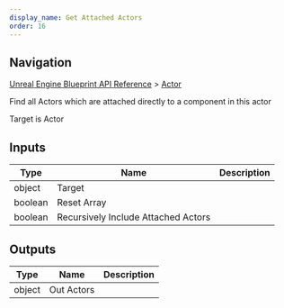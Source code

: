 ```yaml
---
display_name: Get Attached Actors
order: 16
---
```

## Navigation

[Unreal Engine Blueprint API Reference](https://dev.epicgames.com/documentation/en-us/unreal-engine/BlueprintAPI) > [Actor](https://dev.epicgames.com/documentation/en-us/unreal-engine/BlueprintAPI/Actor)

Find all Actors which are attached directly to a component in this actor

Target is Actor

## Inputs

| Type | Name | Description |
| --- | --- | --- |
| object | Target |  |
| boolean | Reset Array |  |
| boolean | Recursively Include Attached Actors |  |

## Outputs

| Type | Name | Description |
| --- | --- | --- |
| object | Out Actors |  |
